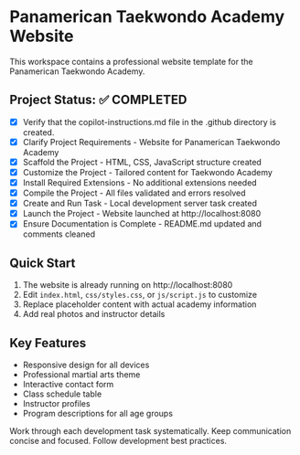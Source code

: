 # Panamerican Taekwondo Academy Website

This workspace contains a professional website template for the Panamerican Taekwondo Academy.

## Project Status: ✅ COMPLETED

- [x] Verify that the copilot-instructions.md file in the .github directory is created.
- [x] Clarify Project Requirements - Website for Panamerican Taekwondo Academy
- [x] Scaffold the Project - HTML, CSS, JavaScript structure created
- [x] Customize the Project - Tailored content for Taekwondo Academy
- [x] Install Required Extensions - No additional extensions needed
- [x] Compile the Project - All files validated and errors resolved
- [x] Create and Run Task - Local development server task created
- [x] Launch the Project - Website launched at http://localhost:8080
- [x] Ensure Documentation is Complete - README.md updated and comments cleaned

## Quick Start

1. The website is already running on http://localhost:8080
2. Edit `index.html`, `css/styles.css`, or `js/script.js` to customize
3. Replace placeholder content with actual academy information
4. Add real photos and instructor details

## Key Features

- Responsive design for all devices
- Professional martial arts theme
- Interactive contact form
- Class schedule table
- Instructor profiles
- Program descriptions for all age groups

Work through each development task systematically.
Keep communication concise and focused.
Follow development best practices.
